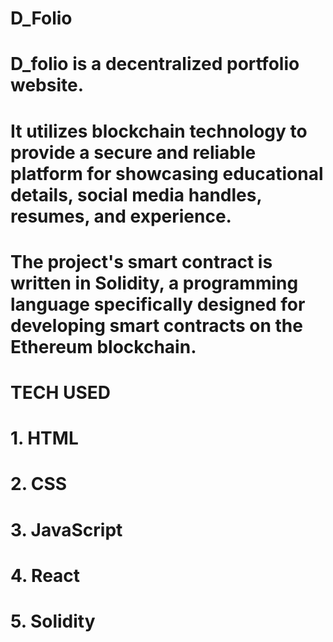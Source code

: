 # D_Folio
# D_folio is a decentralized portfolio website.
# It utilizes blockchain technology to provide a secure and reliable platform for showcasing educational details, social media handles, resumes, and experience. 
# The project's smart contract is written in Solidity, a programming language specifically designed for developing smart contracts on the Ethereum blockchain.

# TECH USED

# 1. HTML
# 2. CSS 
# 3. JavaScript
# 4. React
# 5. Solidity
